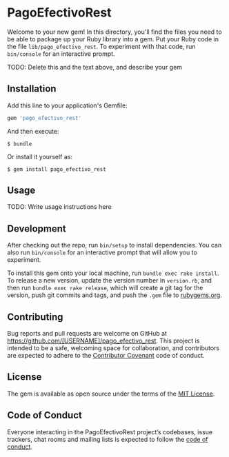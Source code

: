 # PagoEfectivoRest

Welcome to your new gem! In this directory, you'll find the files you need to be able to package up your Ruby library into a gem. Put your Ruby code in the file `lib/pago_efectivo_rest`. To experiment with that code, run `bin/console` for an interactive prompt.

TODO: Delete this and the text above, and describe your gem

## Installation

Add this line to your application's Gemfile:

```ruby
gem 'pago_efectivo_rest'
```

And then execute:

    $ bundle

Or install it yourself as:

    $ gem install pago_efectivo_rest

## Usage

TODO: Write usage instructions here

## Development

After checking out the repo, run `bin/setup` to install dependencies. You can also run `bin/console` for an interactive prompt that will allow you to experiment.

To install this gem onto your local machine, run `bundle exec rake install`. To release a new version, update the version number in `version.rb`, and then run `bundle exec rake release`, which will create a git tag for the version, push git commits and tags, and push the `.gem` file to [rubygems.org](https://rubygems.org).

## Contributing

Bug reports and pull requests are welcome on GitHub at https://github.com/[USERNAME]/pago_efectivo_rest. This project is intended to be a safe, welcoming space for collaboration, and contributors are expected to adhere to the [Contributor Covenant](http://contributor-covenant.org) code of conduct.

## License

The gem is available as open source under the terms of the [MIT License](https://opensource.org/licenses/MIT).

## Code of Conduct

Everyone interacting in the PagoEfectivoRest project’s codebases, issue trackers, chat rooms and mailing lists is expected to follow the [code of conduct](https://github.com/[USERNAME]/pago_efectivo_rest/blob/master/CODE_OF_CONDUCT.md).
